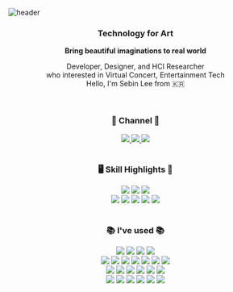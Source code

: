 ![header](<https://capsule-render.vercel.app/api?type=waving&color=9999FF&height=300&section=header&text=Sebin Lee&fontColor=090707&fontAlignX=45&fontSize=70>)

<div align="center">
<h3> Technology for Art </h3>
<p><strong>Bring beautiful imaginations to real world</strong><p>
<p>
Developer, Designer, and HCI Researcher<br/>
who interested in Virtual Concert, Entertainment Tech<br/>
Hello, I'm Sebin Lee from 🇰🇷
</p>

<br/>

<div>
    <h3>💬 Channel 💬 </h3>
    <a href="https://behance.net/sebinlee_artdev" target="_blank">
        <img src="https://img.shields.io/badge/Behance-1769FF?style=flat-square&logo=Behance&logoColor=white"/>
    <a href="https://technology4art.notion.site/Sebin-Lee-Technology-for-art-21b81bb560c243b48c807ef1b15981d3" target="_blank">
        <img src="https://img.shields.io/badge/Notion Resume-000000?style=flat-square&logo=Notion&logoColor=white"/>
    </a>
    <img src="https://img.shields.io/badge/sebinlee.artdev@gmail.com-EA4335?style=flat-square&logo=Gmail&logoColor=white"/>
</div>

<br/>

<h3>🖥 Skill Highlights 🎨</h3>
<div>
    <img src="https://img.shields.io/badge/React Native-61DAFB?style=flat-square&logo=React&logoColor=black"/>
    <img src="https://img.shields.io/badge/Javascript-F7DF1E?style=flat-square&logo=Javascript&logoColor=black"/>
    <img src="https://img.shields.io/badge/Typescript-3178C6?style=flat-square&logo=Typescript&logoColor=white"/>
</div>
<div>
    <img src="https://img.shields.io/badge/Photoshop-31A8FF?style=flat-square&logo=Adobe Photoshop&logoColor=black"/>
    <img src="https://img.shields.io/badge/Illustrator-FF9A00?style=flat-square&logo=Adobe Illustrator&logoColor=black"/>
    <img src="https://img.shields.io/badge/Premiere Pro-9999FF?style=flat-square&logo=Adobe Premiere Pro&logoColor=black"/>
    <img src="https://img.shields.io/badge/After Effects-9999FF?style=flat-square&logo=Adobe After Effects&logoColor=black"/>
    <img src="https://img.shields.io/badge/XD-FF61F6?style=flat-square&logo=Adobe XD&logoColor=black"/>
</div>
    
<br/>

<h3>📚 I've used 📚</h3>
<div>   
    <img src="https://img.shields.io/badge/React Native-61DAFB?style=flat-square&logo=React&logoColor=black"/>
    <img src="https://img.shields.io/badge/React-61DAFB?style=flat-square&logo=React&logoColor=black"/>
    <img src="https://img.shields.io/badge/Expo-000020?style=flat-square&logo=Expo&logoColor=white"/>
    <img src="https://img.shields.io/badge/Sass-CC6699?style=flat-square&logo=Sass&logoColor=white"/>
</div>
<div>   
    <img src="https://img.shields.io/badge/Javascript-F7DF1E?style=flat-square&logo=Javascript&logoColor=black"/>
    <img src="https://img.shields.io/badge/Typescript-3178C6?style=flat-square&logo=Typescript&logoColor=white"/>
    <img src="https://img.shields.io/badge/Java-007396?style=flat-square&logo=Java&logoColor=white"/>
    <img src="https://img.shields.io/badge/Kotlin-7F52FF?style=flat-square&logo=Kotlin&logoColor=white"/>
    <img src="https://img.shields.io/badge/Swift-F05138?style=flat-square&logo=Swift&logoColor=white"/>
    <img src="https://img.shields.io/badge/Python-3776AB?style=flat-square&logo=Python&logoColor=white"/>
    <img src="https://img.shields.io/badge/Processing-006699?style=flat-square&logo=Processing Foundation&logoColor=white"/>
</div>
<div>
    <img src="https://img.shields.io/badge/Firebase-FFCA28?style=flat-square&logo=Firebase&logoColor=black"/>
    <img src="https://img.shields.io/badge/Lambda|RDS|S3-232F3E?style=flat-square&logo=Amazon AWS&logoColor=white"/>
    <img src="https://img.shields.io/badge/NestJS-E0234E?style=flat-square&logo=NestJS&logoColor=white"/>
    <img src="https://img.shields.io/badge/Serverless-FD5750?style=flat-square&logo=Serverless&logoColor=white"/>
    <img src="https://img.shields.io/badge/MongoDB-47A248?style=flat-square&logo=MongoDB&logoColor=white"/>
    <img src="https://img.shields.io/badge/MySQL-4479A1?style=flat-square&logo=MySQL&logoColor=white"/>
</div>
<div>
    <img src="https://img.shields.io/badge/Photoshop-31A8FF?style=flat-square&logo=Adobe Photoshop&logoColor=black"/>
    <img src="https://img.shields.io/badge/Illustrator-FF9A00?style=flat-square&logo=Adobe Illustrator&logoColor=black"/>
    <img src="https://img.shields.io/badge/Premiere Pro-9999FF?style=flat-square&logo=Adobe Premiere Pro&logoColor=black"/>
    <img src="https://img.shields.io/badge/After Effects-9999FF?style=flat-square&logo=Adobe After Effects&logoColor=black"/>
    <img src="https://img.shields.io/badge/XD-FF61F6?style=flat-square&logo=Adobe XD&logoColor=black"/>
    <img src="https://img.shields.io/badge/3Ds Max-0696D7?style=flat-square&logo=Autodesk&logoColor=white"/>
</div>
</div>
<br/>
